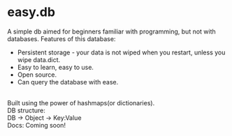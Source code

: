 # easy.db
A simple db aimed for beginners familiar with programming, but not with databases. 
Features of this database:
 - Persistent storage - your data is not wiped when you restart, unless you wipe data.dict.
 - Easy to learn, easy to use.
 - Open source.
 - Can query the database with ease. 
<br>
Built using the power of hashmaps(or dictionaries).
<br>
DB structure:
<br>
DB -> Object -> Key:Value
<br>
Docs: Coming soon!